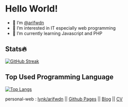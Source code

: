# Hello World!
- 👋 I’m [@arifwdn](https://instagram.com/arifwdn)
- 👀 I’m interested in IT especially web programming
- 🌱 I’m currently learning Javascript and PHP

## Stats🔥
[![GitHub Streak](https://github-readme-streak-stats.herokuapp.com?user=arifwdn&theme=nightowl)](https://git.io/streak-stats)

## Top Used Programming Language
[![Top Langs](https://github-readme-stats.vercel.app/api/top-langs/?username=arifwdn&layout=compact&theme=vision-friendly-dark)](https://github.com/anuraghazra/github-readme-stats)

personal-web : [lynk/arifwdn](https://lynk.id/arifwdn) || [Github Pages](https://arifwdn.github.io) || [Blog](https://arifwdn.dev) || [CV](https://arifwdn.github.io/cv)

<!---
arifwdn/arifwdn is a ✨ special ✨ repository because its `README.md` (this file) appears on your GitHub profile.
You can click the Preview link to take a look at your changes.
--->
